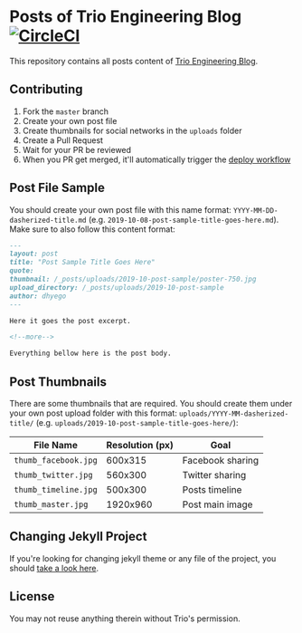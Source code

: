 # Posts of Trio Engineering Blog [![CircleCI](https://circleci.com/gh/usetrio/trio-engineering-blog-posts.svg?style=svg)](https://circleci.com/gh/usetrio/trio-engineering-blog-posts)
This repository contains all posts content of [Trio Engineering Blog](https://github.com/usetrio/trio-engineering-blog).

## Contributing
1. Fork the `master` branch
2. Create your own post file
3. Create thumbnails for social networks in the `uploads` folder
4. Create a Pull Request
5. Wait for your PR be reviewed
6. When you PR get merged, it'll automatically trigger the [deploy workflow](https://github.com/usetrio/trio-engineering-blog-posts/blob/master/.circleci/config.yml#L3-L10)

## Post File Sample
You should create your own post file with this name format: `YYYY-MM-DD-dasherized-title.md` (e.g. `2019-10-08-post-sample-title-goes-here.md`). Make sure to also follow this content format:

```md
---
layout: post
title: "Post Sample Title Goes Here"
quote: 
thumbnail: /_posts/uploads/2019-10-post-sample/poster-750.jpg
upload_directory: /_posts/uploads/2019-10-post-sample
author: dhyego
---

Here it goes the post excerpt.

<!--more-->

Everything bellow here is the post body.
```

## Post Thumbnails
There are some thumbnails that are required. You should create them under your own post upload folder with this format: `uploads/YYYY-MM-dasherized-title/` (e.g. `uploads/2019-10-post-sample-title-goes-here/`):

| File Name            | Resolution (px) | Goal             |
| -------------------- | --------------- | ---------------- |
| `thumb_facebook.jpg` | 600x315         | Facebook sharing |
| `thumb_twitter.jpg`  | 560x300         | Twitter sharing  |
| `thumb_timeline.jpg` | 500x300         | Posts timeline   |
| `thumb_master.jpg`   | 1920x960        | Post main image  |

## Changing Jekyll Project
If you're looking for changing jekyll theme or any file of the project, you should [take a look here](https://github.com/usetrio/trio-engineering-blog).

## License
You may not reuse anything therein without Trio's permission.
